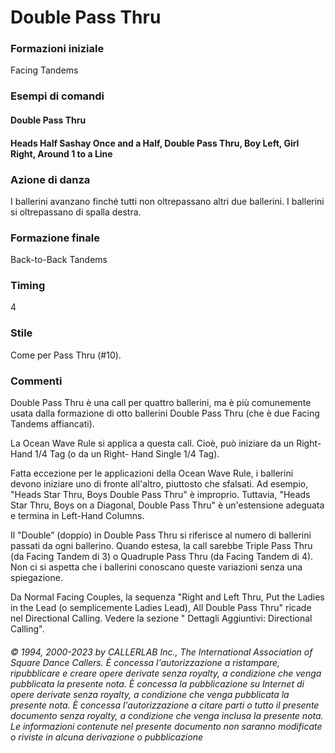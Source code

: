 # Double Pass Thru

### Formazioni iniziale
Facing Tandems

### Esempi di comandi
#### Double Pass Thru
#### Heads Half Sashay Once and a Half, Double Pass Thru, Boy Left, Girl Right, Around 1 to a Line

### Azione di danza
I ballerini avanzano finché tutti non oltrepassano altri due ballerini. I ballerini si oltrepassano
di spalla destra.

### Formazione finale
Back-to-Back Tandems

### Timing
4

### Stile
Come per Pass Thru (#10).

### Commenti
Double Pass Thru è una call per quattro ballerini, ma è più comunemente usata dalla formazione di
otto ballerini Double Pass Thru (che è due Facing Tandems affiancati).

La Ocean Wave Rule si applica a questa call. Cioè, può iniziare da un Right-Hand 1/4 Tag (o da un Right-
Hand Single 1/4 Tag).

Fatta eccezione per le applicazioni della Ocean Wave Rule, i ballerini devono iniziare uno di fronte all'altro,
piuttosto che sfalsati. Ad esempio, "Heads Star Thru, Boys Double Pass Thru" è improprio. Tuttavia, "Heads
Star Thru, Boys on a Diagonal, Double Pass Thru" è un'estensione adeguata e termina in Left-Hand
Columns.

Il "Double” (doppio) in Double Pass Thru si riferisce al numero di ballerini passati da ogni ballerino. Quando
estesa, la call sarebbe Triple Pass Thru (da Facing Tandem di 3) o Quadruple Pass Thru (da Facing Tandem
di 4). Non ci si aspetta che i ballerini conoscano queste variazioni senza una spiegazione.

Da Normal Facing Couples, la sequenza "Right and Left Thru, Put the Ladies in the Lead (o semplicemente
Ladies Lead), All Double Pass Thru" ricade nel Directional Calling. Vedere la sezione " Dettagli Aggiuntivi:
Directional Calling".

###### © 1994, 2000-2023 by CALLERLAB Inc., The International Association of Square Dance Callers.  È concessa l'autorizzazione a ristampare, ripubblicare e creare opere derivate senza royalty, a condizione che venga pubblicata la presente nota. È concessa la pubblicazione su Internet di opere derivate senza royalty, a condizione che venga pubblicata la presente nota. È concessa l'autorizzazione a citare parti o tutto il presente documento senza royalty, a condizione che venga inclusa la presente nota. Le informazioni contenute nel presente documento non saranno modificate o riviste in alcuna derivazione o pubblicazione